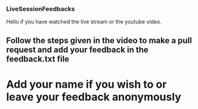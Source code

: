 ### LiveSessionFeedbacks

Hello if you have watched the live stream or the youtube video.

## Follow the steps given in the video to make a pull request and add your feedback in the feedback.txt file
# Add your name if you wish to or leave your feedback anonymously

